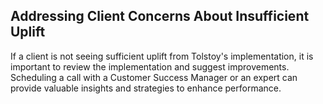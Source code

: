 ## Addressing Client Concerns About Insufficient Uplift

If a client is not seeing sufficient uplift from Tolstoy's implementation, it is important to review the implementation and suggest improvements. Scheduling a call with a Customer Success Manager or an expert can provide valuable insights and strategies to enhance performance.